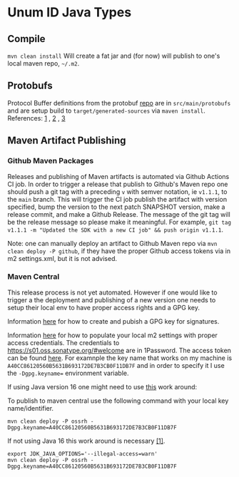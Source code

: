 # Unum ID Java Types

## Compile

`mvn clean install`
Will create a fat jar and (for now) will publish to one's local maven repo, `~/.m2`.

## Protobufs

Protocol Buffer definitions from the protobuf [repo](https://github.com/UnumID/protobufs) are in `src/main/protobufs`
and are setup build to `target/generated-sources` via `maven install`.
References: [1](https://medium.com/@knoldus/compile-protocol-buffers-using-maven-d6f1795a3257)
, [2](https://developers.google.com/protocol-buffers/docs/reference/java-generated)
, [3](https://developers.google.com/protocol-buffers/docs/javatutorial)

## Maven Artifact Publishing

### Github Maven Packages

Releases and publishing of Maven artifacts is automated via Github Actions CI job. In order to trigger a release that
publish to Github's Maven repo one should push a git tag with a preceding `v` with semver notation, ie `v1.1.1`, to
the `main` branch. This will trigger the CI job publish the artifact with version specified, bump the version to the
next patch SNAPSHOT version, make a release commit, and make a Github Release. The message of the git tag will be the
release message so please make it meaningful. For
example, `git tag v1.1.1 -m "Updated the SDK with a new CI job" && push origin v1.1.1`.

Note: one can manually deploy an artifact to Github Maven repo via `mvn clean deploy -P github`, if they have the proper
Github access tokens via in m2 settings.xml, but it is not advised.

### Maven Central

This release process is not yet automated. However if one would like to trigger a the deployment and publishing of a new
version one needs to setup their local env to have proper access rights and a GPG key.

Information [here](https://central.sonatype.org/publish/requirements/gpg/) for how to create and pubish a GPG key for
signatures.

Information [here](https://www.youtube.com/watch?v=b5D2EBjLp40) for how to populate your local m2 settings with proper
access credentials. The credentials to https://s01.oss.sonatype.org/#welcome are in 1Password. The access token can be
found [here](https://s01.oss.sonatype.org/#profile;User%20Token). For examnple the key name that works on my machine
is `A40CC86120560B5631B693172DE7B3CB0F11DB7F` and in order to specify it I use the `-Dgpg.keyname=` environment
variable.

If using Java version 16 one might need to use [this](https://issues.sonatype.org/browse/NEXUS-27902) work around:

To publish to maven central use the following command with your local key name/identifier.

```
mvn clean deploy -P ossrh -Dgpg.keyname=A40CC86120560B5631B693172DE7B3CB0F11DB7F
```

If not using Java 16 this work around is necessary [[1]](https://issues.sonatype.org/browse/NEXUS-27902).

```
export JDK_JAVA_OPTIONS='--illegal-access=warn'
mvn clean deploy -P ossrh -Dgpg.keyname=A40CC86120560B5631B693172DE7B3CB0F11DB7F
```

